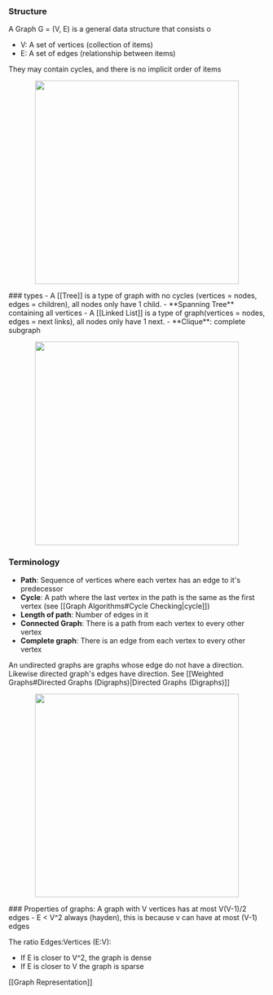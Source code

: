 ### Structure
A Graph G = (V, E) is a general data structure that consists o
- V: A set of vertices (collection of items)
- E: A set of edges (relationship between items) 

They may contain cycles, and there is no implicit order of items

<p align="center">
<img src="https://lh3.googleusercontent.com/3Qt1lUZzDfUCsd3O4s0Tx-TFIWKUtiW-0Wm26MY2IxPpKGX6DaauXdGY5CGH51Tew5Tt1CXZn28SJ4k0GVMeswiM5leUcHQoLpk7QXOMZXOCsYDKo-GvHdEtIT_QlgxkFnSOnu_4xa14gai_xeZkmMo" 
 width=400px>
</p>
### types
- A [[Tree]] is a type of graph with no cycles (vertices = nodes, edges = children), all nodes only have 1 child.
	- **Spanning Tree**  containing all vertices
- A [[Linked List]] is a type of graph(vertices = nodes, edges = next links), all nodes only have 1 next.
- **Clique**: complete subgraph

<p align="center">
<img src="https://lh6.googleusercontent.com/idXV_5XhajYX_Vx3_VMDIX9DF55n9YBBBl8NBbubTfvcWaCu5fpaSHfE_PSFh9QuNm7qTKhUZp5Xrgbkf8kYYIyCnS8Zy0uRAByq454gq7zWi4-BF2_5YLpdS3iCzbJtKk4lCup9XvQ4tdu79yAYupM" 
 width=400px>
</p>


### Terminology
- **Path**: Sequence of vertices where each vertex has an edge to it's predecessor
- **Cycle**: A path where the last vertex in the path is the same as the first vertex (see [[Graph Algorithms#Cycle Checking|cycle]])
- **Length of path**: Number of edges in it
- **Connected Graph**: There is a path from each vertex to every other vertex
- **Complete graph**: There is an edge from each vertex to every other vertex

An undirected graphs are graphs whose edge do not have a direction. Likewise directed graph's edges have direction. See [[Weighted Graphs#Directed Graphs (Digraphs)|Directed Graphs (Digraphs)]]

<p align="center">
<img src="https://lukakerr.github.io/assets/img/2521/graph2.png" 
 width=400px>
</p>
### Properties of graphs:  
A graph with V vertices has at most V(V-1)/2 edges 
- E < V^2 always (hayden), this is because v can have at most (V-1) edges 

The ratio Edges:Vertices (E:V):
- If E is closer to V^2, the graph is dense
- If E is closer to V the graph is sparse


[[Graph Representation]]


